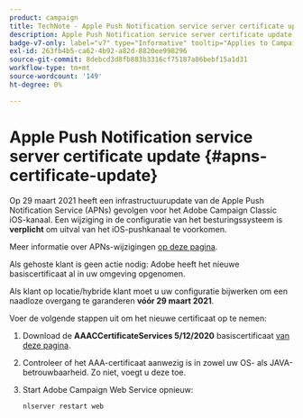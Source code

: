 ```yaml
---
product: campaign
title: TechNote - Apple Push Notification service server certificate update
description: Apple Push Notification service server certificate update
badge-v7-only: label="v7" type="Informative" tooltip="Applies to Campaign Classic v7 only"
exl-id: 263fb4b5-ca62-4b92-a82d-8820ee998296
source-git-commit: 8debcd3d8fb883b3316cf75187a86bebf15a1d31
workflow-type: tm+mt
source-wordcount: '149'
ht-degree: 0%

---
```


# Apple Push Notification service server certificate update {#apns-certificate-update}



Op 29 maart 2021 heeft een infrastructuurupdate van de Apple Push Notification Service (APNs) gevolgen voor het Adobe Campaign Classic iOS-kanaal. Een wijziging in de configuratie van het besturingssysteem is **verplicht** om uitval van het iOS-pushkanaal te voorkomen.

Meer informatie over APNs-wijzigingen [op deze pagina](https://developer.apple.com/news/?id=7gx0a2lp).

Als gehoste klant is geen actie nodig: Adobe heeft het nieuwe basiscertificaat al in uw omgeving opgenomen.

Als klant op locatie/hybride klant moet u uw configuratie bijwerken om een naadloze overgang te garanderen **vóór 29 maart 2021**.

Voer de volgende stappen uit om het nieuwe certificaat op te nemen:

1. Download de **AAACCertificateServices 5/12/2020** basiscertificaat [van deze pagina](https://support.sectigo.com/Com_KnowledgeDetailPage?Id=kA03l00000117cL).

1. Controleer of het AAA-certificaat aanwezig is in zowel uw OS- als JAVA-betrouwbaarheid. Zo niet, voegt u deze toe.

1. Start Adobe Campaign Web Service opnieuw:

   ```
   nlserver restart web
   ```
